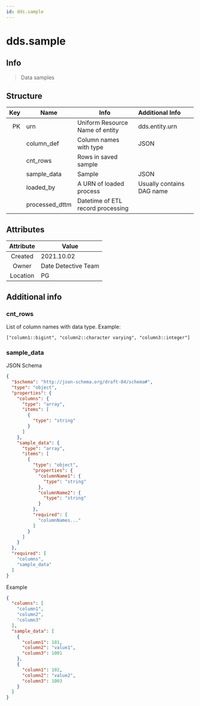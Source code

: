 ```yaml
---
id: dds.sample
---
```


# dds.sample

## Info

> Data samples

## Structure

| Key | Name             | Info                                        | Additional Info                      |
| ---:| ---------------- | ------------------------------------------- | :----------------------------------- |
|  PK |urn               | Uniform Resource Name of entity             | dds.entity.urn                       |
|     |column_def        | Column names with type                      | JSON                                 |
|     |cnt_rows          | Rows in saved sample                        |                                      |
|     |sample_data       | Sample                                      | JSON                                 |
|     |loaded_by         | A URN of loaded process                     | Usually contains DAG name            |
|     |processed_dttm    | Datetime of ETL record processing           |                                      |

## Attributes

|Attribute| Value               |
| :-----: | ------------------- |
|Created  | 2021.10.02          |
|Owner    | Date Detective Team |
|Location | PG                  |

## Additional info

### cnt_rows

List of column names with data type. Example:
```
["column1::bigint", "column2::character varying", "column3::integer"]
```

### sample_data

JSON Schema

```json
{
  "$schema": "http://json-schema.org/draft-04/schema#",
  "type": "object",
  "properties": {
    "columns": {
      "type": "array",
      "items": [
        {
          "type": "string"
        }
      ]
    },
    "sample_data": {
      "type": "array",
      "items": [
        {
          "type": "object",
          "properties": {
            "columnName1": {
              "type": "string"
            },
            "columnName2": {
              "type": "string"
            }
          },
          "required": [
            "columnNames..."
          ]
        }
      ]
    }
  },
  "required": [
    "columns",
    "sample_data"
  ]
}
```

Example

```json
{
  "columns": [
    "column1",
    "column2",
    "column3"
  ],
  "sample_data": [
    {
      "column1": 101,
      "column2": "value1",
      "column3": 1001
    },
    {
      "column1": 102,
      "column2": "value2",
      "column3": 1003
    }
  ]
}
```
